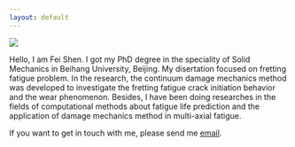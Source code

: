 ```yaml
---
layout: default
---
```


<div class="mainpage">

<div class="leftcolumn">
<div class="figure">
  <img src="{{ site.baseurl }}/img/me.jpg">
</div>
</div>

<div class="rightcolumn">

<p>Hello, I am Fei Shen. I got my PhD degree in the speciality of Solid Mechanics in Beihang University, Beijing. My disertation focused on fretting fatigue problem. In the research, the continuum damage mechanics method was developed to investigate the fretting fatigue crack initiation behavior and the wear phenomenon. Besides, I have been doing researches in the fields of computational methods about fatigue life prediction and the application of damage mechanics method in multi-axial fatigue.</p>    
  
<p>If you want to get in touch with me, please send me <a class="email" href="mailto:philshenfei@gmail.com">email</a>.</p>

</div>
</div>
